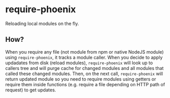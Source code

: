 # require-phoenix

Reloading local modules on the fly.

## How?
When you require any file (not module from npm or native NodeJS module) using `require-phoenix`, it tracks a module caller. When you decide to apply updadates from disk (reload modules), `require-phoenix` will look up to callers tree and will purge cache for changed modules and all modules that called these changed modules. Then, on the next call, `require-phoenix` will return updated module so you need to require modules using getters or require them inside functions (e.g. require a file depending on HTTP path of request) to get updates.
